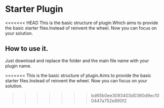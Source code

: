# Starter Plugin 
<<<<<<< HEAD
This is the basic structure of plugin.Which aims to provide the basic starter files.Instead of reinvent the wheel. Now you can focus on your solution. 
## How to use it.

Just download and replace the folder and the main file name with your plugin name.

=======
This is the basic structure of plugin.Aims to provide the basic starter files.Instead of reinvent the wheel. Now you can focus on your solution. 
>>>>>>> bd65b0ee3093403d0360d9ec100447a752e890f2
